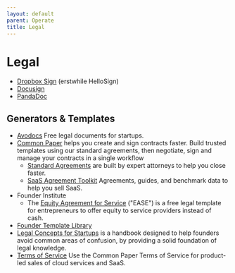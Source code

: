 ```yaml
---
layout: default
parent: Operate
title: Legal
---
```


# Legal

- [Dropbox Sign](https://www.hellosign.com) (erstwhile HelloSign)
- [Docusign](https://www.docusign.com)
- [PandaDoc](https://www.pandadoc.com)

## Generators & Templates

- [Avodocs](https://www.avodocs.com) Free legal documents for startups.
- [Common Paper](https://commonpaper.com) helps you create and sign contracts faster. Build trusted templates using our standard agreements, then negotiate, sign and manage your contracts in a single workflow
	- [Standard Agreements](https://commonpaper.com/standards/) are built by expert attorneys to help you close faster.
	- [SaaS Agreement Toolkit](https://commonpaper.com/resources/saas-agreement-toolkit) Agreements, guides, and benchmark data to help you sell SaaS.
- Founder Institute
	- The [Equity Agreement for Service](https://fi.co/ease) ("EASE") is a free legal template for entrepreneurs to offer equity to service providers instead of cash.
- [Founder Template Library](https://odteam.notion.site/Founder-Template-Library-e6b5781f3bb14b129b852e9d5f91d5fd)
- [Legal Concepts for Startups](https://handbook.clerky.com) is a handbook designed to help founders avoid common areas of confusion, by providing a solid foundation of legal knowledge.
- [Terms of Service](https://commonpaper.com/standards/terms-of-service/) Use the Common Paper Terms of Service for product-led sales of cloud services and SaaS.